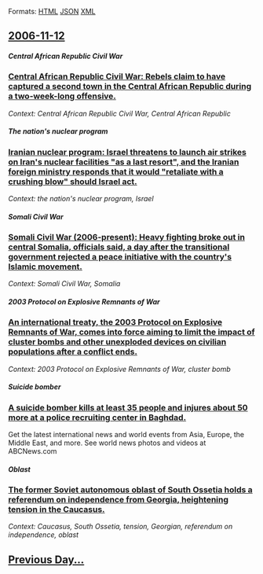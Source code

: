 
Formats: [HTML](2006/11/12/index.html)  [JSON](2006/11/12/index.json)  [XML](2006/11/12/index.xml)  

## [2006-11-12](/news/2006/11/12/index.md)

##### Central African Republic Civil War
### [ Central African Republic Civil War: Rebels claim to have captured a second town in the Central African Republic during a two-week-long offensive. ](/news/2006/11/12/central-african-republic-civil-war-rebels-claim-to-have-captured-a-second-town-in-the-central-african-republic-during-a-two-week-long-offe.md)
_Context: Central African Republic Civil War, Central African Republic_

##### The nation's nuclear program
### [ Iranian nuclear program: Israel threatens to launch air strikes on Iran's nuclear facilities "as a last resort", and the Iranian foreign ministry responds that it would "retaliate with a crushing blow" should Israel act. ](/news/2006/11/12/iranian-nuclear-program-israel-threatens-to-launch-air-strikes-on-iran-s-nuclear-facilities-as-a-last-resort-and-the-iranian-foreign-mi.md)
_Context: the nation's nuclear program, Israel_

##### Somali Civil War
### [ Somali Civil War (2006-present): Heavy fighting broke out in central Somalia, officials said, a day after the transitional government rejected a peace initiative with the country's Islamic movement. ](/news/2006/11/12/somali-civil-war-2006-present-heavy-fighting-broke-out-in-central-somalia-officials-said-a-day-after-the-transitional-government-rejec.md)
_Context: Somali Civil War, Somalia_

##### 2003 Protocol on Explosive Remnants of War
### [ An international treaty, the 2003 Protocol on Explosive Remnants of War, comes into force aiming to limit the impact of cluster bombs and other unexploded devices on civilian populations after a conflict ends. ](/news/2006/11/12/an-international-treaty-the-2003-protocol-on-explosive-remnants-of-war-comes-into-force-aiming-to-limit-the-impact-of-cluster-bombs-and-o.md)
_Context: 2003 Protocol on Explosive Remnants of War, cluster bomb_

##### Suicide bomber
### [ A suicide bomber kills at least 35 people and injures about 50 more at a police recruiting center in Baghdad. ](/news/2006/11/12/a-suicide-bomber-kills-at-least-35-people-and-injures-about-50-more-at-a-police-recruiting-center-in-baghdad.md)
Get the latest international news and world events from Asia, Europe, the Middle East, and more. See world news photos and videos at ABCNews.com

##### Oblast
### [ The former Soviet autonomous oblast of South Ossetia holds a referendum on independence from Georgia, heightening tension in the Caucasus. ](/news/2006/11/12/the-former-soviet-autonomous-oblast-of-south-ossetia-holds-a-referendum-on-independence-from-georgia-heightening-tension-in-the-caucasus.md)
_Context: Caucasus, South Ossetia, tension,  Georgian, referendum on independence, oblast_

## [Previous Day...](/news/2006/11/11/index.md)

